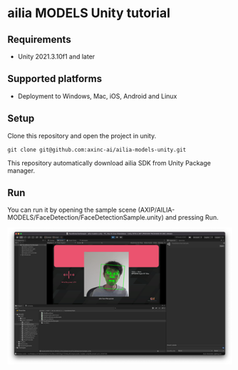 # ailia MODELS Unity tutorial

## Requirements

- Unity 2021.3.10f1 and later

## Supported platforms

- Deployment to Windows, Mac, iOS, Android and Linux

## Setup

Clone this repository and open the project in unity.

```
git clone git@github.com:axinc-ai/ailia-models-unity.git
```

This repository automatically download ailia SDK from Unity Package manager.

## Run

You can run it by opening the sample scene (AXIP/AILIA-MODELS/FaceDetection/FaceDetectionSample.unity) and pressing Run.

![run](Demo/run.png)
